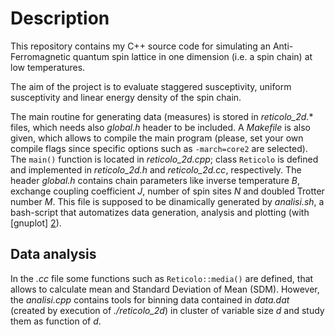 Description
===========================

This repository contains my C++ source code for simulating an Anti-Ferromagnetic quantum spin lattice in one dimension (i.e. a spin chain) at low temperatures.
<!--
under the supervision of professor [M. Pepe] [1].
-->
The aim of the project is to evaluate staggered susceptivity, uniform susceptivity and linear energy density of the spin chain.


The main routine for generating data (measures) is stored in *reticolo_2d.** files, which needs also *global.h* header to be included.
A *Makefile* is also given, which allows to compile the main program (please, set your own compile flags since specific options such as `-march=core2` are selected).
The `main()` function is located in *reticolo_2d.cpp*; class `Reticolo` is defined and implemented in *reticolo_2d.h* and *reticolo_2d.cc*, respectively.
The header *global.h* contains chain parameters like inverse temperature *B*,
exchange coupling coefficient *J*, number of spin sites *N* and doubled Trotter number *M*.
This file is supposed to be dinamically generated by *analisi.sh*, a bash-script that automatizes data generation, analysis and plotting (with [gnuplot] [2]).


Data analysis
---------

In the *.cc* file some functions such as `Reticolo::media()` are defined, that allows to calculate mean and Standard Deviation of Mean (SDM).
However, the *analisi.cpp* contains tools for binning data contained in *data.dat* (created by execution of *./reticolo_2d*) in cluster of variable size _d_ and study them as function of _d_.


[1]: http://fisica.mib.infn.it/pages/it/chi-siamo/persone/who.php?user=pepe&lang=IT "Go to personal homepage"
[2]: http://www.gnuplot.info/ "Go to gnuplot homepage"
